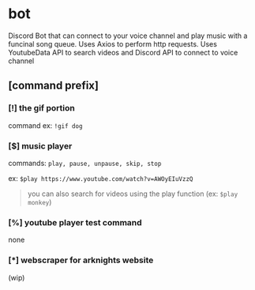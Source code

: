 # bot
Discord Bot that can connect to your voice channel and play music with a funcinal song queue.
Uses Axios to perform http requests.
Uses YoutubeData API to search videos and Discord API to connect to voice channel

## [command prefix]

### [!] the gif portion
command ex: `!gif dog`
### [$] music player
commands: `play, pause, unpause, skip, stop`

ex: `$play https://www.youtube.com/watch?v=AWOyEIuVzzQ`
> you can also search for videos using the play function (ex: `$play monkey`)
### [%] youtube player test command
none
### [*] webscraper for arknights website
(wip)
